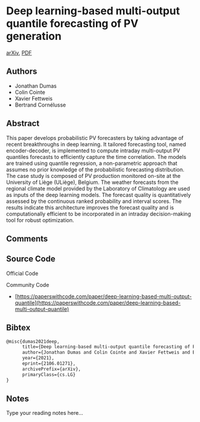 
# Deep learning-based multi-output quantile forecasting of PV generation

[arXiv](https://arxiv.org/abs/2106.01271), [PDF](https://arxiv.org/pdf/2106.01271.pdf)

## Authors

- Jonathan Dumas
- Colin Cointe
- Xavier Fettweis
- Bertrand Cornélusse

## Abstract

This paper develops probabilistic PV forecasters by taking advantage of recent breakthroughs in deep learning. It tailored forecasting tool, named encoder-decoder, is implemented to compute intraday multi-output PV quantiles forecasts to efficiently capture the time correlation. The models are trained using quantile regression, a non-parametric approach that assumes no prior knowledge of the probabilistic forecasting distribution. The case study is composed of PV production monitored on-site at the University of Liège (ULiège), Belgium. The weather forecasts from the regional climate model provided by the Laboratory of Climatology are used as inputs of the deep learning models. The forecast quality is quantitatively assessed by the continuous ranked probability and interval scores. The results indicate this architecture improves the forecast quality and is computationally efficient to be incorporated in an intraday decision-making tool for robust optimization.

## Comments



## Source Code

Official Code



Community Code

- [https://paperswithcode.com/paper/deep-learning-based-multi-output-quantile](https://paperswithcode.com/paper/deep-learning-based-multi-output-quantile)

## Bibtex

```tex
@misc{dumas2021deep,
      title={Deep learning-based multi-output quantile forecasting of PV generation}, 
      author={Jonathan Dumas and Colin Cointe and Xavier Fettweis and Bertrand Cornélusse},
      year={2021},
      eprint={2106.01271},
      archivePrefix={arXiv},
      primaryClass={cs.LG}
}
```

## Notes

Type your reading notes here...


